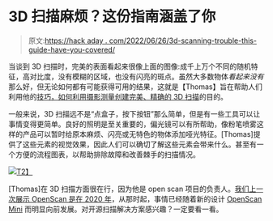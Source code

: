 # 3D 扫描麻烦？这份指南涵盖了你

> 原文:[https://hack aday . com/2022/06/26/3d-scanning-trouble-this-guide-have-you-covered/](https://hackaday.com/2022/06/26/3d-scanning-trouble-this-guide-has-you-covered/)

当谈到 3D 扫描时，完美的表面看起来很像上面的图像:成千上万个不同的随机特征，高对比度，没有模糊的区域，也没有闪亮的斑点。虽然大多数物体*看起来没有*那么好，但无论如何都有可能获得可用的结果，这就是【Thomas】旨在帮助人们利用他的[技巧，如何利用摄影测量创建完美、精确的 3D 扫描](https://github.com/OpenScanEu/OpenScan2/blob/main/photogrammetry_basics.md)的目的。

一般来说，3D 扫描远不是“点盒子，按下按钮”那么简单，但是有一些工具可以让事情变得更简单。良好的照明是至关重要的，偏光镜可以有所帮助，像粉笔喷雾这样的产品可以暂时给原本麻烦、闪亮或无特色的物体添加哑光特征。[Thomas]提供了这些元素的视觉效果，因此人们可以确切了解这些元素会带来什么。甚至有一个方便的流程图表，以帮助排除故障和改善棘手的扫描情况。

[![](../Images/d3de31fa65991962d2520daca19dac0e.png)T2】](https://hackaday.com/wp-content/uploads/2022/06/3dscanguide_detail.jpg)

[Thomas]在 3D 扫描方面很在行，因为他是 open scan 项目的负责人。[我们上一次展示 OpenScan 是在 2020 年](https://hackaday.com/2020/04/25/openscan-3d-scans-all-of-the-small-things/)，从那时起，事情已经随着新的设计 [OpenScan Mini](https://en.openscan.eu/openscan-mini) 而明显向前发展。对开源扫描解决方案感兴趣？一定要看一看。